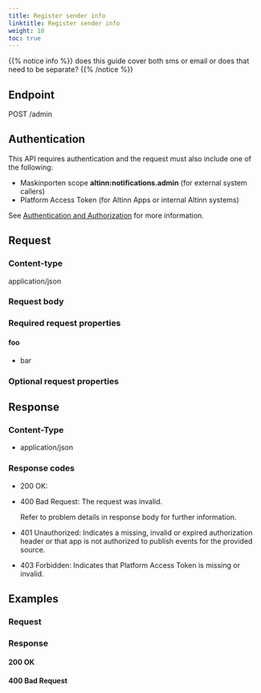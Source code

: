 ```yaml
---
title: Register sender info
linktitle: Register sender info 
weight: 10
toc: true
---
```


{{% notice info %}}
does this guide cover both sms or email or does that need to be separate? 
{{% /notice %}}

## Endpoint

POST /admin

## Authentication

This API requires authentication and the request must also include one of the following: 
- Maskinporten scope __altinn:notifications.admin__ (for external system callers) 
- Platform Access Token (for Altinn Apps or internal Altinn systems)

See [Authentication and Authorization](../../../api/#authentication--authorization) for more information.

## Request

### Content-type

application/json

### Request body


### Required request properties 

#### foo
- bar

### Optional request properties

## Response

### Content-Type
- application/json

### Response codes
- 200 OK: 
- 400 Bad Request: The request was invalid.

  Refer to problem details in response body for further information.
- 401 Unauthorized: Indicates a missing, invalid or expired authorization header or that app is not authorized to publish events for the provided source.
- 403 Forbidden: Indicates that Platform Access Token is missing or invalid.

## Examples

### Request

### Response

#### 200 OK

#### 400 Bad Request
